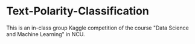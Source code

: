 # Text-Polarity-Classification
This is an in-class group Kaggle competition of the course "Data Science and Machine Learning" in NCU.
